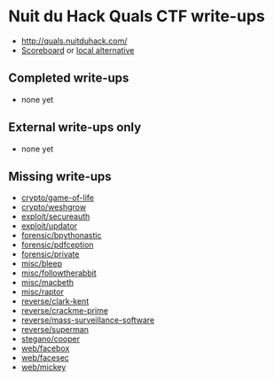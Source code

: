 # Nuit du Hack Quals CTF write-ups

* <http://quals.nuitduhack.com/>
* [Scoreboard](http://quals.nuitduhack.com/users) or [local alternative](TODOLOCAL)

## Completed write-ups

* none yet

## External write-ups only

* none yet

## Missing write-ups

* [crypto/game-of-life](crypto/game-of-life)
* [crypto/weshgrow](crypto/weshgrow)
* [exploit/secureauth](exploit/secureauth)
* [exploit/updator](exploit/updator)
* [forensic/bpythonastic](forensic/bpythonastic)
* [forensic/pdfception](forensic/pdfception)
* [forensic/private](forensic/private)
* [misc/bleep](misc/bleep)
* [misc/followtherabbit](misc/followtherabbit)
* [misc/macbeth](misc/macbeth)
* [misc/raptor](misc/raptor)
* [reverse/clark-kent](reverse/clark-kent)
* [reverse/crackme-prime](reverse/crackme-prime)
* [reverse/mass-surveillance-software](reverse/mass-surveillance-software)
* [reverse/superman](reverse/superman)
* [stegano/cooper](stegano/cooper)
* [web/facebox](web/facebox)
* [web/facesec](web/facesec)
* [web/mickey](web/mickey)